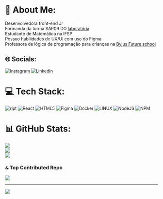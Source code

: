 # 💫 About Me:
Desenvolvedora front-end Jr<br>Formanda da turma SAP09 DO [laboratória](https://github.com/laboratoria) <br> Estudante de Matemática na IFSP<br>Possuo habilidades de UX/UI com uso do Figma<br>Professora de lógica de programação para crianças na [Byjus Future school](https://www.byjusfutureschool.com/)<br>


## 🌐 Socials:
[![Instagram](https://img.shields.io/badge/Instagram-%23E4405F.svg?logo=Instagram&logoColor=white)](https://instagram.com/tamy_matos95) [![LinkedIn](https://img.shields.io/badge/LinkedIn-%230077B5.svg?logo=linkedin&logoColor=white)](https://linkedin.com/in/https://www.linkedin.com/in/tamires-matos-b774a8153/) 

# 💻 Tech Stack:
![
ript](https://img.shields.io/badge/javascript-%23323330.svg?style=for-the-badge&logo=javascript&logoColor=%23F7DF1E) ![React](https://img.shields.io/badge/react-%2320232a.svg?style=for-the-badge&logo=react&logoColor=%2361DAFB) ![HTML5](https://img.shields.io/badge/html5-%23E34F26.svg?style=for-the-badge&logo=html5&logoColor=white) 	![Figma](https://img.shields.io/badge/figma-%23F24E1E.svg?style=for-the-badge&logo=figma&logoColor=white) ![Docker](https://img.shields.io/badge/docker-%230db7ed.svg?style=for-the-badge&logo=docker&logoColor=white) ![LINUX](https://img.shields.io/badge/Linux-FCC624?style=for-the-badge&logo=linux&logoColor=black) ![NodeJS](https://img.shields.io/badge/node.js-6DA55F?style=for-the-badge&logo=node.js&logoColor=white) ![NPM](https://img.shields.io/badge/NPM-%23000000.svg?style=for-the-badge&logo=npm&logoColor=white)
# 📊 GitHub Stats:
![](https://github-readme-stats.vercel.app/api?username=tamiresns&theme=dark&hide_border=false&include_all_commits=false&count_private=false)<br/>
![](https://github-readme-streak-stats.herokuapp.com/?user=tamiresns&theme=dark&hide_border=false)<br/>
![](https://github-readme-stats.vercel.app/api/top-langs/?username=tamiresns&theme=dark&hide_border=false&include_all_commits=false&count_private=false&layout=compact)

### 🔝 Top Contributed Repo
![](https://github-contributor-stats.vercel.app/api?username=tamiresns&limit=5&theme=dark&combine_all_yearly_contributions=true)

---
[![](https://visitcount.itsvg.in/api?id=tamiresns&icon=0&color=0)](https://visitcount.itsvg.in)

<!-- Proudly created with GPRM ( https://gprm.itsvg.in ) -->
